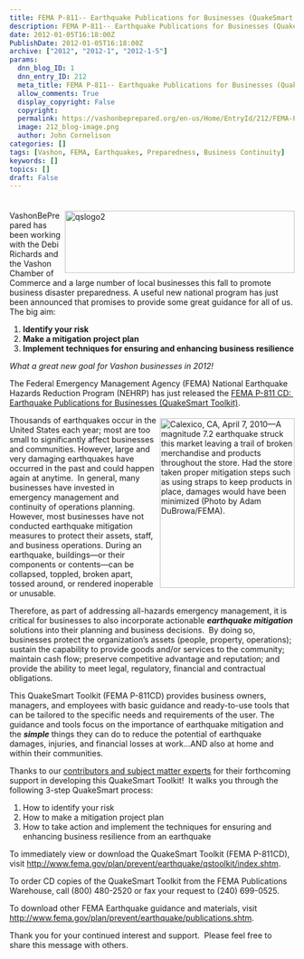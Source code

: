```yaml
---
title: FEMA P-811-- Earthquake Publications for Businesses (QuakeSmart Toolkit)–Just Released!
description: FEMA P-811-- Earthquake Publications for Businesses (QuakeSmart Toolkit)–Just Released!
date: 2012-01-05T16:18:00Z
PublishDate: 2012-01-05T16:18:00Z
archive: ["2012", "2012-1", "2012-1-5"]
params:
  dnn_blog_ID: 1
  dnn_entry_ID: 212
  meta_title: FEMA P-811-- Earthquake Publications for Businesses (QuakeSmart Toolkit)–Just Released!
  allow_comments: True
  display_copyright: False
  copyright:
  permalink: https://vashonbeprepared.org/en-us/Home/EntryId/212/FEMA-P-811-Earthquake-Publications-for-Businesses-QuakeSmart-Toolkit-ndash-Just-Released
  image: 212_blog-image.png
  author: John Cornelison
categories: []
tags: [Vashon, FEMA, Earthquakes, Preparedness, Business Continuity]
keywords: []
topics: []
draft: False
---
```


<div class="wlWriterHeaderFooter" style="padding-bottom: 4px; margin: 0px; padding-left: 0px; padding-right: 0px; float: none; padding-top: 4px;"></div>
<p><a href="./images/212/Windows-Live-Writer-593c081d2d60_6BFE-qslogo2_2.jpg"><img width="406" height="110" title="qslogo2" align="right" style="background-image: none;   padding-left: 0px; padding-right: 0px; display: inline; float: right;   padding-top: 0px;border: 0px solid;" alt="qslogo2" src="./images/212/Windows-Live-Writer-593c081d2d60_6BFE-qslogo2_thumb.jpg" /></a>VashonBePrepared has been working with the Debi Richards and the Vashon Chamber of Commerce and a large number of local businesses this fall to promote business disaster preparedness. A useful new national program has just been announced that promises to provide some great guidance for all of us. The big aim:</p>
<ol>
    <li><strong>Identify your risk </strong></li>
    <li><strong>Make a mitigation project plan </strong></li>
    <li><strong>Implement techniques for ensuring and enhancing business resilience</strong> </li>
</ol>
<p><em>What a great new goal for Vashon businesses in 2012!</em> </p>
<p>The Federal Emergency Management Agency (FEMA) National Earthquake Hazards Reduction Program (NEHRP) has just released the <a href="http://links.govdelivery.com:80/track?type=click&amp;enid=ZWFzPTEmbWFpbGluZ2lkPTIwMTIwMTA0LjQ3OTk4NDEmbWVzc2FnZWlkPU1EQi1QUkQtQlVMLTIwMTIwMTA0LjQ3OTk4NDEmZGF0YWJhc2VpZD0xMDAxJnNlcmlhbD0xNjgwNTIxMCZlbWFpbGlkPWZlbWEtbWl0aWdhdGlvbkB2YXNob25kZXNpZ24uY29tJnVzZXJpZD1mZW1hLW1pdGlnYXRpb25AdmFzaG9uZGVzaWduLmNvbSZmbD0mZXh0cmE9TXVsdGl2YXJpYXRlSWQ9JiYm&amp;&amp;&amp;100&amp;&amp;&amp;http://www.fema.gov/plan/prevent/earthquake/qstoolkit/index.shtm">FEMA P-811 CD:&nbsp; Earthquake Publications for Businesses (QuakeSmart Toolkit)</a>.&nbsp; </p>
<p><img width="238" height="300" title="Calexico, CA, April 7, 2010&mdash;A magnitude 7.2 earthquake struck this market leaving a trail of broken merchandise and products throughout the store. Had the store taken proper mitigation steps such as using straps to keep products in place, damages would have been minimized (Photo by Adam DuBrowa/FEMA)." align="right" style="background-image: none;   margin: 5px 0px 5px 5px; padding-left: 0px; padding-right: 0px; display: inline; float: right;   padding-top: 0px;border: 0px;" alt="Calexico, CA, April 7, 2010&mdash;A magnitude 7.2 earthquake struck this market leaving a trail of broken merchandise and products throughout the store. Had the store taken proper mitigation steps such as using straps to keep products in place, damages would have been minimized (Photo by Adam DuBrowa/FEMA)." src="http://www.fema.gov/plan/prevent/earthquake/qstoolkit/images/damage2.jpg" />Thousands of earthquakes occur in the United States each year; most are too small to significantly affect businesses and communities. However, large and very damaging earthquakes have occurred in the past and could happen again at anytime.&nbsp; In general, many businesses have invested in emergency management and continuity of operations planning. However, most businesses have not conducted earthquake mitigation measures to protect their assets, staff, and business operations. During an earthquake, buildings&mdash;or their components or contents&mdash;can be collapsed, toppled, broken apart, tossed around, or rendered inoperable or unusable.</p>
<p>Therefore, as part of addressing all-hazards emergency management, it is critical for businesses to also incorporate actionable <em><b>earthquake mitigation</b></em> solutions into their planning and business decisions.&nbsp; By doing so, businesses protect the organization&rsquo;s assets (people, property, operations); sustain the capability to provide goods and/or services to the community; maintain cash flow; preserve competitive advantage and reputation; and provide the ability to meet legal, regulatory, financial and contractual obligations.</p>
<p>This QuakeSmart Toolkit (FEMA P-811CD) provides business owners, managers, and employees with basic guidance and ready-to-use tools that can be tailored to the specific needs and requirements of the user. The guidance and tools focus on the importance of earthquake mitigation and the <em><b>simple</b></em> things they can do to reduce the potential of earthquake damages, injuries, and financial losses at work&hellip;AND also at home and within their communities.</p>
<p>Thanks to our <a href="http://links.govdelivery.com:80/track?type=click&amp;enid=ZWFzPTEmbWFpbGluZ2lkPTIwMTIwMTA0LjQ3OTk4NDEmbWVzc2FnZWlkPU1EQi1QUkQtQlVMLTIwMTIwMTA0LjQ3OTk4NDEmZGF0YWJhc2VpZD0xMDAxJnNlcmlhbD0xNjgwNTIxMCZlbWFpbGlkPWZlbWEtbWl0aWdhdGlvbkB2YXNob25kZXNpZ24uY29tJnVzZXJpZD1mZW1hLW1pdGlnYXRpb25AdmFzaG9uZGVzaWduLmNvbSZmbD0mZXh0cmE9TXVsdGl2YXJpYXRlSWQ9JiYm&amp;&amp;&amp;101&amp;&amp;&amp;http://www.fema.gov/plan/prevent/earthquake/qstoolkit/reviewers.shtm">contributors and subject matter experts</a> for their forthcoming support in developing this QuakeSmart Toolkit!&nbsp; It walks you through the following 3-step QuakeSmart process:&nbsp; </p>
<ol>
    <li>How to identify your risk </li>
    <li>How to make a mitigation project plan </li>
    <li>How to take action and implement the techniques for ensuring and enhancing business resilience from an earthquake </li>
</ol>
<p>To immediately view or download the QuakeSmart Toolkit (FEMA P-811CD), visit <a href="http://links.govdelivery.com:80/track?type=click&amp;enid=ZWFzPTEmbWFpbGluZ2lkPTIwMTIwMTA0LjQ3OTk4NDEmbWVzc2FnZWlkPU1EQi1QUkQtQlVMLTIwMTIwMTA0LjQ3OTk4NDEmZGF0YWJhc2VpZD0xMDAxJnNlcmlhbD0xNjgwNTIxMCZlbWFpbGlkPWZlbWEtbWl0aWdhdGlvbkB2YXNob25kZXNpZ24uY29tJnVzZXJpZD1mZW1hLW1pdGlnYXRpb25AdmFzaG9uZGVzaWduLmNvbSZmbD0mZXh0cmE9TXVsdGl2YXJpYXRlSWQ9JiYm&amp;&amp;&amp;102&amp;&amp;&amp;http://www.fema.gov/plan/prevent/earthquake/qstoolkit/index.shtm">http://www.fema.gov/plan/prevent/earthquake/qstoolkit/index.shtm</a>.</p>
<p>To order CD copies of the QuakeSmart Toolkit from the FEMA Publications Warehouse, call (800) 480-2520 or fax your request to (240) 699-0525.&nbsp; </p>
<p>To download other FEMA Earthquake guidance and materials, visit <a href="http://links.govdelivery.com:80/track?type=click&amp;enid=ZWFzPTEmbWFpbGluZ2lkPTIwMTIwMTA0LjQ3OTk4NDEmbWVzc2FnZWlkPU1EQi1QUkQtQlVMLTIwMTIwMTA0LjQ3OTk4NDEmZGF0YWJhc2VpZD0xMDAxJnNlcmlhbD0xNjgwNTIxMCZlbWFpbGlkPWZlbWEtbWl0aWdhdGlvbkB2YXNob25kZXNpZ24uY29tJnVzZXJpZD1mZW1hLW1pdGlnYXRpb25AdmFzaG9uZGVzaWduLmNvbSZmbD0mZXh0cmE9TXVsdGl2YXJpYXRlSWQ9JiYm&amp;&amp;&amp;103&amp;&amp;&amp;http://www.fema.gov/plan/prevent/earthquake/publications.shtm">http://www.fema.gov/plan/prevent/earthquake/publications.shtm</a>.</p>
<p>Thank you for your continued interest and support.&nbsp; Please feel free to share this message with others.&nbsp; </p>
